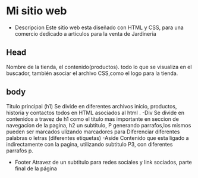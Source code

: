 # Mi sitio  web
- Descripcion
Este sitio  web esta diseñado con HTML y CSS, para una  comercio dedicado a articulos  para  la venta de Jardineria
## Head
Nombre de la tienda, el contenido(productos).
todo lo que se visualiza en el  buscador, también asociar el archivo CSS,como el logo  para la tienda.
## body
Titulo principal (h1)
Se divide en  diferentes archivos inicio, productos, historia y contactos todos en HTML asociados  al  html .
-Div
Se divide en contenidos a travez de  h1 como el titulo mas importante
en seccion de navegacion de  la pagina, h2  un subtitulo, P generando parrafos,los mismos pueden ser  marcados ulizando marcadores para Diferenciar diferentes palabras o letras (diferentes etiquetas)
-Aside
Contenido que esta ligado a indirectamente con la pagina, utilizando subtitulo P3, con diferentes parrafos  p.
- Footer 
Atravez de un subtitulo para  redes sociales y link sociados, parte final de la página
